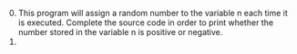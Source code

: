 0. This program will assign a random number to the variable n each time it is executed. Complete the source code in order to print whether the number stored in the variable n is positive or negative.
1. 
